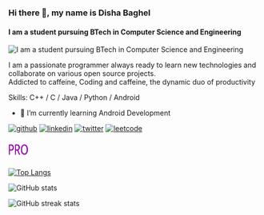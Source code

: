 ### Hi there 👋, my name is Disha Baghel
#### I am a student pursuing BTech in Computer Science and Engineering
![I am a student pursuing BTech in Computer Science and Engineering](https://cdn2.careeraddict.com/uploads/article/58447/medium-illustration-woman-desk-computers.jpg)

I am a passionate programmer always ready to learn new technologies and collaborate on various open source projects. <br>
Addicted to caffeine, Coding and caffeine, the dynamic duo of productivity

Skills: C++ / C / Java / Python / Android

- 🌱 I’m currently learning Android Development 


[<img src='https://cdn.jsdelivr.net/npm/simple-icons@3.0.1/icons/github.svg' alt='github' height='40'>](https://github.com/Disha-Baghel)  [<img src='https://cdn.jsdelivr.net/npm/simple-icons@3.0.1/icons/linkedin.svg' alt='linkedin' height='40'>](https://www.linkedin.com/in/disha-baghel-624752229/)  [<img src='https://cdn.jsdelivr.net/npm/simple-icons@3.0.1/icons/twitter.svg' alt='twitter' height='40'>](https://twitter.com/dishabaghel16)  [<img src='https://cdn.jsdelivr.net/npm/simple-icons@3.0.1/icons/leetcode.svg' alt='leetcode' height='40'>]([disha_baghel])

<a href='https://github.com/pricing'><img src='https://raw.githubusercontent.com/acervenky/animated-github-badges/master/assets/pro.gif' width='40' height='40'></a> 

[![Top Langs](https://github-readme-stats.vercel.app/api/top-langs/?username=Disha-Baghel)](https://github.com/anuraghazra/github-readme-stats)

![GitHub stats](https://github-readme-stats.vercel.app/api?username=Disha-Baghel&show_icons=true)  

![GitHub streak stats](https://streak-stats.demolab.com/?user=Disha-Baghel)  

